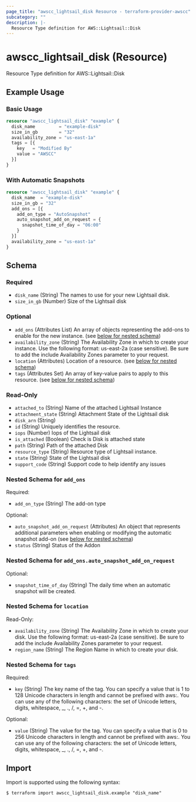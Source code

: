 ```yaml
---
page_title: "awscc_lightsail_disk Resource - terraform-provider-awscc"
subcategory: ""
description: |-
  Resource Type definition for AWS::Lightsail::Disk
---
```


# awscc_lightsail_disk (Resource)

Resource Type definition for AWS::Lightsail::Disk

## Example Usage

### Basic Usage

```terraform
resource "awscc_lightsail_disk" "example" {
  disk_name         = "example-disk"
  size_in_gb        = "32"
  availability_zone = "us-east-1a"
  tags = [{
    key   = "Modified By"
    value = "AWSCC"
  }]
}
```

### With Automatic Snapshots

```terraform
resource "awscc_lightsail_disk" "example" {
  disk_name  = "example-disk"
  size_in_gb = "32"
  add_ons = [{
    add_on_type = "AutoSnapshot"
    auto_snapshot_add_on_request = {
      snapshot_time_of_day = "06:00"
    }
  }]
  availability_zone = "us-east-1a"
}
```

<!-- schema generated by tfplugindocs -->
## Schema

### Required

- `disk_name` (String) The names to use for your new Lightsail disk.
- `size_in_gb` (Number) Size of the Lightsail disk

### Optional

- `add_ons` (Attributes List) An array of objects representing the add-ons to enable for the new instance. (see [below for nested schema](#nestedatt--add_ons))
- `availability_zone` (String) The Availability Zone in which to create your instance. Use the following format: us-east-2a (case sensitive). Be sure to add the include Availability Zones parameter to your request.
- `location` (Attributes) Location of a resource. (see [below for nested schema](#nestedatt--location))
- `tags` (Attributes Set) An array of key-value pairs to apply to this resource. (see [below for nested schema](#nestedatt--tags))

### Read-Only

- `attached_to` (String) Name of the attached Lightsail Instance
- `attachment_state` (String) Attachment State of the Lightsail disk
- `disk_arn` (String)
- `id` (String) Uniquely identifies the resource.
- `iops` (Number) Iops of the Lightsail disk
- `is_attached` (Boolean) Check is Disk is attached state
- `path` (String) Path of the  attached Disk
- `resource_type` (String) Resource type of Lightsail instance.
- `state` (String) State of the Lightsail disk
- `support_code` (String) Support code to help identify any issues

<a id="nestedatt--add_ons"></a>
### Nested Schema for `add_ons`

Required:

- `add_on_type` (String) The add-on type

Optional:

- `auto_snapshot_add_on_request` (Attributes) An object that represents additional parameters when enabling or modifying the automatic snapshot add-on (see [below for nested schema](#nestedatt--add_ons--auto_snapshot_add_on_request))
- `status` (String) Status of the Addon

<a id="nestedatt--add_ons--auto_snapshot_add_on_request"></a>
### Nested Schema for `add_ons.auto_snapshot_add_on_request`

Optional:

- `snapshot_time_of_day` (String) The daily time when an automatic snapshot will be created.



<a id="nestedatt--location"></a>
### Nested Schema for `location`

Read-Only:

- `availability_zone` (String) The Availability Zone in which to create your disk. Use the following format: us-east-2a (case sensitive). Be sure to add the include Availability Zones parameter to your request.
- `region_name` (String) The Region Name in which to create your disk.


<a id="nestedatt--tags"></a>
### Nested Schema for `tags`

Required:

- `key` (String) The key name of the tag. You can specify a value that is 1 to 128 Unicode characters in length and cannot be prefixed with aws:. You can use any of the following characters: the set of Unicode letters, digits, whitespace, _, ., /, =, +, and -.

Optional:

- `value` (String) The value for the tag. You can specify a value that is 0 to 256 Unicode characters in length and cannot be prefixed with aws:. You can use any of the following characters: the set of Unicode letters, digits, whitespace, _, ., /, =, +, and -.

## Import

Import is supported using the following syntax:

```shell
$ terraform import awscc_lightsail_disk.example "disk_name"
```